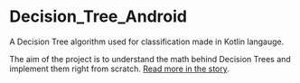 
# Decision_Tree_Android

A Decision Tree algorithm used for classification made in Kotlin langauge.

The aim of the project is to understand the math behind Decision Trees 
and implement them right from scratch. [Read more in the story](https://medium.com/@equipintelligence/designing-decision-trees-from-scratch-on-android-68bf7ee0d01a).
